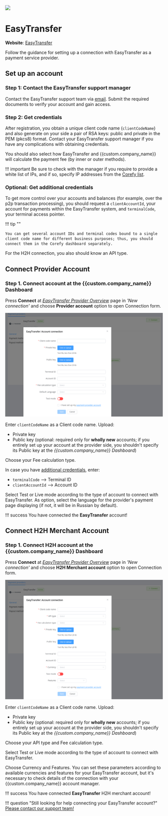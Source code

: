 <img src="https://static.openfintech.io/payment_providers/easytransfer/logo.svg?w=400" width="400px" >

# EasyTransfer

**Website**: [EasyTransfer](https://easytransfer.com.ua/)

Follow the guidance for setting up a connection with EasyTransfer as a payment service provider.

## Set up an account

### Step 1: Contact the EasyTransfer support manager

Contact the EasyTransfer support team via [email](mailto:info@easytransfer.com.ua). Submit the required documents to verify your account and gain access.

### Step 2: Get credentials

After registration, you obtain a unique client code name (`clientCodeName`) and also generate on your side a pair of RSA keys: public and private in the PEM (pkcs8) format. Contact your EasyTransfer support manager if you have any complications with obtaining credentials.

You should also select how EasyTransfer and {{custom.company_name}} will calculate the payment fee (by inner or outer methods).

!!! important
    Be sure to check with the manager if you require to provide a white list of IPs, and if so, specify IP addresses from the [Corefy list](/integration/ips/).

### Optional: Get additional credentials

To get more control over your accounts and balances (for example, over the p2p transaction processing), you should request a `clientAccountId`, your account for payments within the EasyTransfer system, and `terminalCode`, your terminal access pointer.

!!! tip ""

    You can get several account IDs and terminal codes bound to a single client code name for different business purposes; thus, you should connect them in the Corefy dashboard separately. 

For the H2H connection, you also should know an API type.

## Connect Provider Account

### Step 1. Connect account at the {{custom.company_name}} Dashboard

Press **Connect** at [*EasyTransfer Provider Overview*]({{custom.dashboard_base_url}}connect-directory/payment-providers/EasyTransfer/general) page in *'New connection'* and choose **Provider account** option to open Connection form.

![Connect](images/provider-account.png)

Enter `clientCodeName` as a Client code name. Upload:

* Private key
* Public key (optional: required only for **wholly new** accounts; if you entirely set up your account at the provider side, you shouldn't specify its Public key at the *{{custom.company_name}} Dashboard*)

Choose your Fee calculation type.

In case you have [additional credentials](#optional-get-additional-credentials), enter:

* `terminalCode` --> Terminal ID
* `clientAccountId` --> Account ID 

Select Test or Live mode according to the type of account to connect with EasyTransfer. As option, select the language for the provider's payment page displaying (if not, it will be in Russian by default).

!!! success
    You have connected the **EasyTransfer** account!

## Connect H2H Merchant Account

### Step 1. Connect H2H account at the {{custom.company_name}} Dashboard

Press **Connect** at [*EasyTransfer Provider Overview*]({{custom.dashboard_base_url}}connect-directory/payment-providers/EasyTransfer/general) page in *'New connection'* and choose **H2H Merchant account** option to open Connection form.

![Connect](images/h2h-merchant-account.png)

Enter `clientCodeName` as a Client code name. Upload:

* Private key
* Public key (optional: required only for **wholly new** accounts; if you entirely set up your account at the provider side, you shouldn't specify its Public key at the *{{custom.company_name}} Dashboard*)

Choose your API type and Fee calculation type.

Select Test or Live mode according to the type of account to connect with EasyTransfer.

Choose Currency and Features. You can set these parameters according to available currencies and features for your EasyTransfer account, but it's necessary to check details of the connection with your {{custom.company_name}} account manager.

!!! success
    You have connected **EasyTransfer** H2H merchant account!

!!! question "Still looking for help connecting your EasyTransfer account?"
    <!--email_off-->[Please contact our support team!](mailto:{{custom.support_email}})<!--/email_off-->
